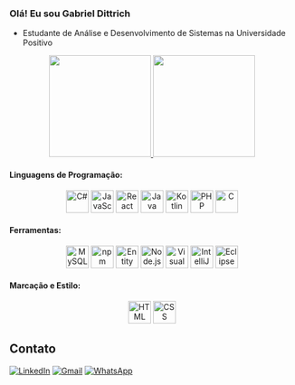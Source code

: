 ### Olá! Eu sou Gabriel Dittrich

- Estudante de Análise e Desenvolvimento de Sistemas na Universidade Positivo

<div align="center">
    <a href="https://github.com/gabrieldittrich">
        <img height="180em" src="https://github-readme-stats.vercel.app/api?username=gabrieldittrich&show_icons=true&theme=radical&locale=pt-br&hide=issues" />
    </a>
    <a href="https://github.com/gabrieldittrich">
        <img height="180em" src="https://github-readme-stats.vercel.app/api/top-langs/?username=gabrieldittrich&layout=compact&locale=pt-br&theme=radical" />
    </a>
</div>

#### Linguagens de Programação:

<p align="center">
    <a href="#"><img src="https://cdn.jsdelivr.net/gh/devicons/devicon/icons/csharp/csharp-original.svg" title="C#" alt="C#" width="40" height="40"/></a>
    <a href="#"><img src="https://cdn.jsdelivr.net/gh/devicons/devicon/icons/javascript/javascript-original.svg" title="JavaScript" alt="JavaScript" width="40" height="40"/></a>
    <a href="#"><img src="https://cdn.jsdelivr.net/gh/devicons/devicon/icons/react/react-original.svg" title="React" alt="React" width="40" height="40"/></a>
    <a href="#"><img src="https://cdn.jsdelivr.net/gh/devicons/devicon/icons/java/java-original.svg" title="Java" alt="Java" width="40" height="40"/></a>
    <a href="#"><img src="https://cdn.jsdelivr.net/gh/devicons/devicon/icons/kotlin/kotlin-original.svg" title="Kotlin" alt="Kotlin" width="40" height="40"/></a>
    <a href="#"><img src="https://cdn.jsdelivr.net/gh/devicons/devicon/icons/php/php-original.svg" title="PHP" alt="PHP" width="40" height="40"/></a>
    <a href="#"><img src="https://cdn.jsdelivr.net/gh/devicons/devicon/icons/c/c-original.svg" title="C" alt="C" width="40" height="40"/></a>
</p>

#### Ferramentas:

<p align="center">
    <a href="#"><img src="https://cdn.jsdelivr.net/gh/devicons/devicon/icons/mysql/mysql-original.svg" title="MySQL" alt="MySQL" width="40" height="40" /></a>
    <a href="#"><img src="https://cdn.jsdelivr.net/gh/devicons/devicon/icons/npm/npm-original-wordmark.svg" title="npm" alt="npm" width="40" height="40" /></a>
    <a href="#"><img src="https://cdn.jsdelivr.net/gh/devicons/devicon/icons/dot-net/dot-net-original.svg" title="Entity Framework" alt="Entity Framework" width="40" height="40"/></a>
    <a href="#"><img src="https://cdn.jsdelivr.net/gh/devicons/devicon/icons/nodejs/nodejs-original.svg" title="Node.js" alt="Node.js" width="40" height="40" /></a>
    <a href="#"><img src="https://cdn.jsdelivr.net/gh/devicons/devicon/icons/vscode/vscode-original.svg" title="Visual Studio Code" alt="Visual Studio Code" width="40" height="40" /></a>
    <a href="#"><img src="https://cdn.jsdelivr.net/gh/devicons/devicon/icons/intellij/intellij-original.svg" title="IntelliJ IDEA" alt="IntelliJ IDEA" width="40" height="40" /></a>
    <a href="#"><img src="https://cdn.jsdelivr.net/gh/devicons/devicon/icons/eclipse/eclipse-original.svg" title="Eclipse" alt="Eclipse" width="40" height="40" /></a>
</p>

#### Marcação e Estilo:

<p align="center">
 <a href="#"><img src="https://cdn.jsdelivr.net/gh/devicons/devicon/icons/html5/html5-original.svg" title="HTML" alt="HTML" width="40" height="40"/></a>
 <a href="#"><img src="https://cdn.jsdelivr.net/gh/devicons/devicon/icons/css3/css3-original.svg" title="CSS" alt="CSS" width="40" height="40"/></a>
</p>
 
## Contato
<p>
    <a href="https://www.linkedin.com/in/gabriel-dittrich/?locale=pt_BR" target="_blank"><img src="https://img.shields.io/badge/LinkedIn-0077B5?style=for-the-badge&logo=linkedin&logoColor=white" alt="LinkedIn" /></a>
    <a href="mailto:gdittrchcj@gmail.com"><img src="https://img.shields.io/badge/Gmail-D14836?style=for-the-badge&logo=gmail&logoColor=white" alt="Gmail" /></a> 
    <a href="https://wa.me/5541996972323"><img src="https://img.shields.io/badge/WhatsApp-25D366?style=for-the-badge&logo=whatsapp&logoColor=white" alt="WhatsApp" /></a>
</p>
